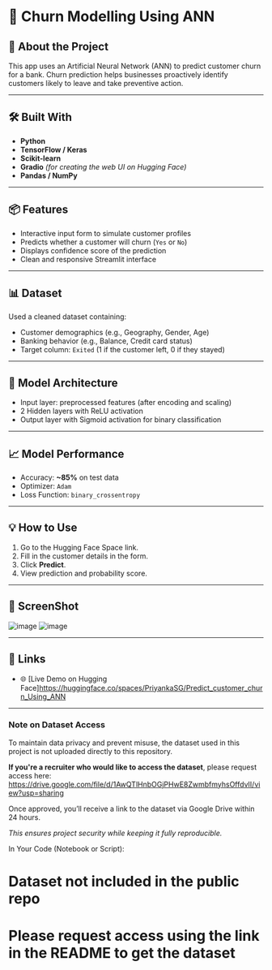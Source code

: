 # 💼 Churn Modelling Using ANN


## 🧠 About the Project

This app uses an Artificial Neural Network (ANN) to predict customer churn for a bank. Churn prediction helps businesses proactively identify customers likely to leave and take preventive action.

---

## 🛠️ Built With

- **Python**
- **TensorFlow / Keras**
- **Scikit-learn**
- **Gradio** *(for creating the web UI on Hugging Face)*
- **Pandas / NumPy**

---

## 📦 Features

- Interactive input form to simulate customer profiles
- Predicts whether a customer will churn (`Yes` or `No`)
- Displays confidence score of the prediction
- Clean and responsive Streamlit interface

---

## 📊 Dataset

Used a cleaned dataset containing:
- Customer demographics (e.g., Geography, Gender, Age)
- Banking behavior (e.g., Balance, Credit card status)
- Target column: `Exited` (1 if the customer left, 0 if they stayed)

---

## 🧮 Model Architecture

- Input layer: preprocessed features (after encoding and scaling)
- 2 Hidden layers with ReLU activation
- Output layer with Sigmoid activation for binary classification

---

## 📈 Model Performance

- Accuracy: **~85%** on test data  
- Optimizer: `Adam`  
- Loss Function: `binary_crossentropy`

---

## 💡 How to Use

1. Go to the Hugging Face Space link.
2. Fill in the customer details in the form.
3. Click **Predict**.
4. View prediction and probability score.

---
## 🔗 ScreenShot
![image](https://github.com/user-attachments/assets/6f8b1be3-994f-4292-b0a6-071ae7833013)
![image](https://github.com/user-attachments/assets/e0c33f7b-5594-4d6b-ab04-61373c27eca5)


---
## 🔗 Links

- 🌐 [Live Demo on Hugging Face]https://huggingface.co/spaces/PriyankaSG/Predict_customer_churn_Using_ANN

 ---

### Note on Dataset Access

To maintain data privacy and prevent misuse, the dataset used in this project is not uploaded directly to this repository.

**If you're a recruiter  who would like to access the dataset**, please request access here: https://drive.google.com/file/d/1AwQTlHnbOGjPHwE8ZwmbfmyhsOffdvII/view?usp=sharing

Once approved, you’ll receive a link to the dataset via Google Drive within 24 hours.

*This ensures project security while keeping it fully reproducible.*

In Your Code (Notebook or Script):

# Dataset not included in the public repo

# Please request access using the link in the README to get the dataset





